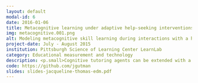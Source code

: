 ```yaml
---
layout: default
modal-id: 6
date: 2016-01-06
title: Metacognitive learning under adaptive help-seeking interventions
img: metacognitive.001.png
alt: Modeling metacognitive skill learning during interactions with a help-seeking tutor agent
project-date: July - August 2015
institution: Pittsburgh Science of Learning Center LearnLab
category: Educational measurement and technology
description: <p.small>Cognitive tutoring agents can be extended with a help-seeking tutor module that tries to identify hint abuse and hint avoidance and provide corrective feedback. Here we extended previous work done by researchers at Carnegie Mellon University in collaboration with the Pittsburgh Science of Learning Center LearnLab in order to determine whether users interacting with this type of agent demonstrated improved metacognitive skills over time.</p> <p.small>Metacognitive skill here is measured by the appropriateness of their resource and hint use conditional on their estimated knowledge of the mathematical concept being tested. In order to design the most effective interventions capable of delivering personalized adaptive instruction to students, we need to understand whether these metacognitive abilities are dissociable from the cognitive skills targeted by the tutoring system, and whether they are amenable to intervention.</p> <p.small>We were particularly interested in whether these metacognitive learning curves revealed improvement in metacognitive skillfulness in a domain-general or context-specific manner. We found context-specific improvement in metacognitive resourcefulness and self-knowlege that showed limited generalization to new problem domains (or to new cognitive skills within the same broad domain).</p>  
code: https://github.com/jgutman
slides: slides-jacqueline-thomas-edm.pdf
---
```

